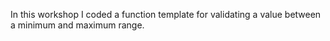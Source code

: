 In this workshop I coded a function template for validating a value between a minimum and maximum range.
